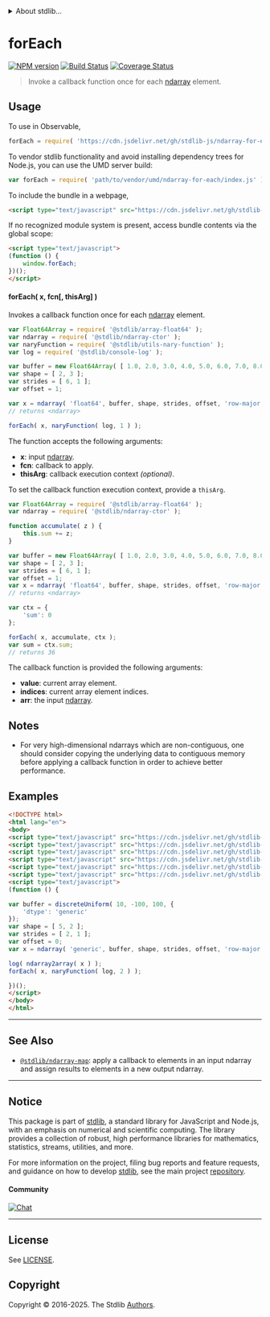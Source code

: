 <!--

@license Apache-2.0

Copyright (c) 2024 The Stdlib Authors.

Licensed under the Apache License, Version 2.0 (the "License");
you may not use this file except in compliance with the License.
You may obtain a copy of the License at

   http://www.apache.org/licenses/LICENSE-2.0

Unless required by applicable law or agreed to in writing, software
distributed under the License is distributed on an "AS IS" BASIS,
WITHOUT WARRANTIES OR CONDITIONS OF ANY KIND, either express or implied.
See the License for the specific language governing permissions and
limitations under the License.

-->


<details>
  <summary>
    About stdlib...
  </summary>
  <p>We believe in a future in which the web is a preferred environment for numerical computation. To help realize this future, we've built stdlib. stdlib is a standard library, with an emphasis on numerical and scientific computation, written in JavaScript (and C) for execution in browsers and in Node.js.</p>
  <p>The library is fully decomposable, being architected in such a way that you can swap out and mix and match APIs and functionality to cater to your exact preferences and use cases.</p>
  <p>When you use stdlib, you can be absolutely certain that you are using the most thorough, rigorous, well-written, studied, documented, tested, measured, and high-quality code out there.</p>
  <p>To join us in bringing numerical computing to the web, get started by checking us out on <a href="https://github.com/stdlib-js/stdlib">GitHub</a>, and please consider <a href="https://opencollective.com/stdlib">financially supporting stdlib</a>. We greatly appreciate your continued support!</p>
</details>

# forEach

[![NPM version][npm-image]][npm-url] [![Build Status][test-image]][test-url] [![Coverage Status][coverage-image]][coverage-url] <!-- [![dependencies][dependencies-image]][dependencies-url] -->

> Invoke a callback function once for each [ndarray][@stdlib/ndarray/ctor] element.

<section class="intro">

</section>

<!-- /.intro -->



<section class="usage">

## Usage

To use in Observable,

```javascript
forEach = require( 'https://cdn.jsdelivr.net/gh/stdlib-js/ndarray-for-each@umd/browser.js' )
```

To vendor stdlib functionality and avoid installing dependency trees for Node.js, you can use the UMD server build:

```javascript
var forEach = require( 'path/to/vendor/umd/ndarray-for-each/index.js' )
```

To include the bundle in a webpage,

```html
<script type="text/javascript" src="https://cdn.jsdelivr.net/gh/stdlib-js/ndarray-for-each@umd/browser.js"></script>
```

If no recognized module system is present, access bundle contents via the global scope:

```html
<script type="text/javascript">
(function () {
    window.forEach;
})();
</script>
```

#### forEach( x, fcn\[, thisArg] )

Invokes a callback function once for each [ndarray][@stdlib/ndarray/ctor] element.

<!-- eslint-disable max-len -->

```javascript
var Float64Array = require( '@stdlib/array-float64' );
var ndarray = require( '@stdlib/ndarray-ctor' );
var naryFunction = require( '@stdlib/utils-nary-function' );
var log = require( '@stdlib/console-log' );

var buffer = new Float64Array( [ 1.0, 2.0, 3.0, 4.0, 5.0, 6.0, 7.0, 8.0, 9.0, 10.0, 11.0, 12.0 ] );
var shape = [ 2, 3 ];
var strides = [ 6, 1 ];
var offset = 1;

var x = ndarray( 'float64', buffer, shape, strides, offset, 'row-major' );
// returns <ndarray>

forEach( x, naryFunction( log, 1 ) );
```

The function accepts the following arguments:

-   **x**: input [ndarray][@stdlib/ndarray/ctor].
-   **fcn**: callback to apply.
-   **thisArg**: callback execution context _(optional)_.

To set the callback function execution context, provide a `thisArg`.

<!-- eslint-disable no-invalid-this, max-len -->

```javascript
var Float64Array = require( '@stdlib/array-float64' );
var ndarray = require( '@stdlib/ndarray-ctor' );

function accumulate( z ) {
    this.sum += z;
}

var buffer = new Float64Array( [ 1.0, 2.0, 3.0, 4.0, 5.0, 6.0, 7.0, 8.0, 9.0, 10.0, 11.0, 12.0 ] );
var shape = [ 2, 3 ];
var strides = [ 6, 1 ];
var offset = 1;
var x = ndarray( 'float64', buffer, shape, strides, offset, 'row-major' );
// returns <ndarray>

var ctx = {
    'sum': 0
};

forEach( x, accumulate, ctx );
var sum = ctx.sum;
// returns 36
```

The callback function is provided the following arguments:

-   **value**: current array element.
-   **indices**: current array element indices.
-   **arr**: the input [ndarray][@stdlib/ndarray/ctor].

</section>

<!-- /.usage -->

<section class="notes">

## Notes

-   For very high-dimensional ndarrays which are non-contiguous, one should consider copying the underlying data to contiguous memory before applying a callback function in order to achieve better performance.

</section>

<!-- /.notes -->

<section class="examples">

## Examples

<!-- eslint no-undef: "error" -->

```html
<!DOCTYPE html>
<html lang="en">
<body>
<script type="text/javascript" src="https://cdn.jsdelivr.net/gh/stdlib-js/random-array-discrete-uniform@umd/browser.js"></script>
<script type="text/javascript" src="https://cdn.jsdelivr.net/gh/stdlib-js/ndarray-ctor@umd/browser.js"></script>
<script type="text/javascript" src="https://cdn.jsdelivr.net/gh/stdlib-js/ndarray-to-array@umd/browser.js"></script>
<script type="text/javascript" src="https://cdn.jsdelivr.net/gh/stdlib-js/utils-nary-function@umd/browser.js"></script>
<script type="text/javascript" src="https://cdn.jsdelivr.net/gh/stdlib-js/console-log@umd/browser.js"></script>
<script type="text/javascript" src="https://cdn.jsdelivr.net/gh/stdlib-js/ndarray-for-each@umd/browser.js"></script>
<script type="text/javascript">
(function () {

var buffer = discreteUniform( 10, -100, 100, {
    'dtype': 'generic'
});
var shape = [ 5, 2 ];
var strides = [ 2, 1 ];
var offset = 0;
var x = ndarray( 'generic', buffer, shape, strides, offset, 'row-major' );

log( ndarray2array( x ) );
forEach( x, naryFunction( log, 2 ) );

})();
</script>
</body>
</html>
```

</section>

<!-- /.examples -->

<!-- Section for related `stdlib` packages. Do not manually edit this section, as it is automatically populated. -->

<section class="related">

* * *

## See Also

-   <span class="package-name">[`@stdlib/ndarray-map`][@stdlib/ndarray/map]</span><span class="delimiter">: </span><span class="description">apply a callback to elements in an input ndarray and assign results to elements in a new output ndarray.</span>

</section>

<!-- /.related -->


<section class="main-repo" >

* * *

## Notice

This package is part of [stdlib][stdlib], a standard library for JavaScript and Node.js, with an emphasis on numerical and scientific computing. The library provides a collection of robust, high performance libraries for mathematics, statistics, streams, utilities, and more.

For more information on the project, filing bug reports and feature requests, and guidance on how to develop [stdlib][stdlib], see the main project [repository][stdlib].

#### Community

[![Chat][chat-image]][chat-url]

---

## License

See [LICENSE][stdlib-license].


## Copyright

Copyright &copy; 2016-2025. The Stdlib [Authors][stdlib-authors].

</section>

<!-- /.stdlib -->

<!-- Section for all links. Make sure to keep an empty line after the `section` element and another before the `/section` close. -->

<section class="links">

[npm-image]: http://img.shields.io/npm/v/@stdlib/ndarray-for-each.svg
[npm-url]: https://npmjs.org/package/@stdlib/ndarray-for-each

[test-image]: https://github.com/stdlib-js/ndarray-for-each/actions/workflows/test.yml/badge.svg?branch=main
[test-url]: https://github.com/stdlib-js/ndarray-for-each/actions/workflows/test.yml?query=branch:main

[coverage-image]: https://img.shields.io/codecov/c/github/stdlib-js/ndarray-for-each/main.svg
[coverage-url]: https://codecov.io/github/stdlib-js/ndarray-for-each?branch=main

<!--

[dependencies-image]: https://img.shields.io/david/stdlib-js/ndarray-for-each.svg
[dependencies-url]: https://david-dm.org/stdlib-js/ndarray-for-each/main

-->

[chat-image]: https://img.shields.io/gitter/room/stdlib-js/stdlib.svg
[chat-url]: https://app.gitter.im/#/room/#stdlib-js_stdlib:gitter.im

[stdlib]: https://github.com/stdlib-js/stdlib

[stdlib-authors]: https://github.com/stdlib-js/stdlib/graphs/contributors

[umd]: https://github.com/umdjs/umd
[es-module]: https://developer.mozilla.org/en-US/docs/Web/JavaScript/Guide/Modules

[deno-url]: https://github.com/stdlib-js/ndarray-for-each/tree/deno
[deno-readme]: https://github.com/stdlib-js/ndarray-for-each/blob/deno/README.md
[umd-url]: https://github.com/stdlib-js/ndarray-for-each/tree/umd
[umd-readme]: https://github.com/stdlib-js/ndarray-for-each/blob/umd/README.md
[esm-url]: https://github.com/stdlib-js/ndarray-for-each/tree/esm
[esm-readme]: https://github.com/stdlib-js/ndarray-for-each/blob/esm/README.md
[branches-url]: https://github.com/stdlib-js/ndarray-for-each/blob/main/branches.md

[stdlib-license]: https://raw.githubusercontent.com/stdlib-js/ndarray-for-each/main/LICENSE

[@stdlib/ndarray/ctor]: https://github.com/stdlib-js/ndarray-ctor/tree/umd

<!-- <related-links> -->

[@stdlib/ndarray/map]: https://github.com/stdlib-js/ndarray-map/tree/umd

<!-- </related-links> -->

</section>

<!-- /.links -->
